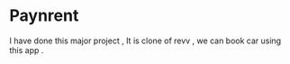 # Paynrent
I have done this major project , It is clone of  revv , we can book car using this app .
